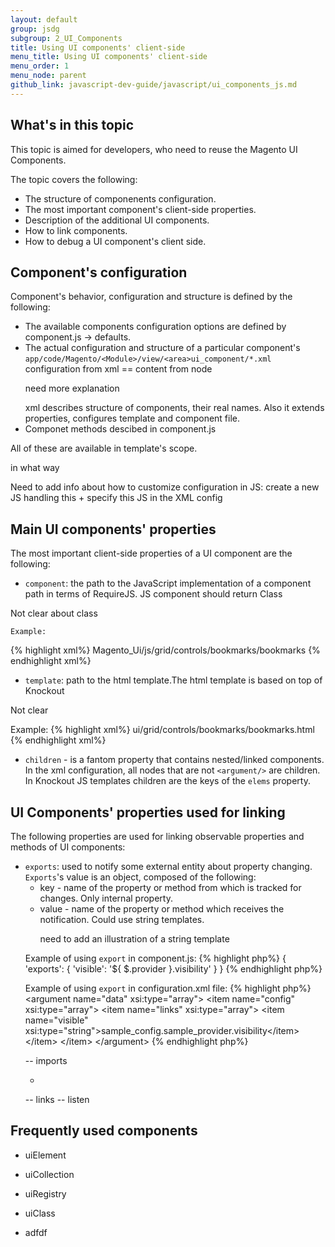 ```yaml
---
layout: default
group: jsdg
subgroup: 2_UI_Components
title: Using UI components' client-side
menu_title: Using UI components' client-side
menu_order: 1
menu_node: parent
github_link: javascript-dev-guide/javascript/ui_components_js.md
---
```


<h2>What's in this topic</h2>
This topic is aimed for developers, who need to reuse the Magento UI Components. 

The topic covers the following:

- The structure of componenents configuration.
- The most important component's client-side properties. 
- Description of the additional UI components.
- How to link components.
- How to debug a UI component's client side.

## Component's configuration ##

Component's behavior, configuration and structure is defined by the following:

 - The available components configuration options are defined by component.js -> defaults.
 - The actual configuration and structure of a particular component's `app/code/Magento/<Module>/view/<area>ui_component/*.xml` configuration from xml  == content from <argument/> node <p class="q">need more explanation</p>
	xml describes structure of components, their real names. Also it extends properties, configures template and component file.
 - Componet methods descibed in component.js
 
All of these are available in template's scope.
<p class="q">in what way</p>

<p class="q">Need to add info about how to customize configuration in JS: create a new JS handling this + specify this JS in the XML config</p>

## Main UI components' properties ##
The most important client-side properties of a UI component are the following:

 - `component`: the path to the JavaScript implementation of a component path in terms of RequireJS. JS component should return Class
<p class="q">Not clear about class</p>

	Example:

{% highlight xml%}
<argument name="data" xsi:type="array">
        <item name="component" xsi:type="string">Magento_Ui/js/grid/controls/bookmarks/bookmarks</item>
</argument>
{% endhighlight xml%}

 - `template`: path to the html template.The html template is based on top of Knockout
<p class="q">Not clear</p>
	Example:
{% highlight xml%}
<argument name="data" xsi:type="array">
        <item name="template" xsi:type="string">ui/grid/controls/bookmarks/bookmarks.html</item>
</argument>
{% endhighlight xml%}

 - `children` -  is a fantom property that contains nested/linked components. In the xml configuration, all nodes that are not `<argument/>` are children. In Knockout JS templates children are the keys of the `elems` property.


## UI Components' properties used for linking
The following properties are used for linking observable properties and methods of UI components:

<ul>
<li><code>exports</code>: used to notify some external entity about property changing. <code>Exports</code>'s value is an object, composed of the following:
<ul>
<li>key - name of the property or method from which is tracked for changes. Only internal property.</li>
<li>value - name of the property or method which receives the notification. Could use string templates.</li>
<p class="q">need to add an illustration of a string template</p>
</ul>
Example of using <code>export</code> in component.js:
{% highlight php%}
{
  'exports': {
   'visible': '${ $.provider }.visibility'
  }
}
{% endhighlight php%}

Example of using <code>export</code> in configuration.xml file:
{% highlight php%}
&lt;argument name=&quot;data&quot; xsi:type=&quot;array&quot;&gt;
       &lt;item name=&quot;config&quot; xsi:type=&quot;array&quot;&gt;
                    &lt;item name=&quot;links&quot; xsi:type=&quot;array&quot;&gt;
                        &lt;item name=&quot;visible&quot; xsi:type=&quot;string&quot;&gt;sample_config.sample_provider.visibility&lt;/item&gt;
                    &lt;/item&gt;
       &lt;/item&gt;
&lt;/argument&gt;
{% endhighlight php%}
</li>
 -- imports 

-
 -- links
 -- listen
</ul>

## Frequently used components
- uiElement
- uiCollection
- uiRegistry
- uiClass


- adfdf